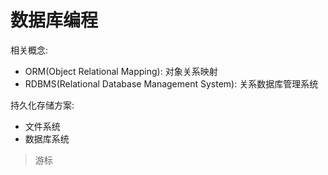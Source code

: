 # 数据库编程

相关概念:

- ORM(Object Relational Mapping): 对象关系映射
- RDBMS(Relational Database Management System): 关系数据库管理系统

持久化存储方案:

- 文件系统
- 数据库系统

> 游标
